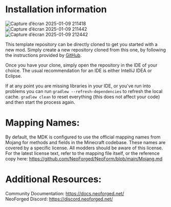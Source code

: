 
Installation information
=======
![Capture d’écran 2025-01-09 211418](https://github.com/user-attachments/assets/91050914-68c2-4e60-ab92-cf8e1d267846)
![Capture d’écran 2025-01-09 211442](https://github.com/user-attachments/assets/42bcd543-c2bf-466f-adff-f5ae4f68f698)
![Capture d’écran 2025-01-09 212442](https://github.com/user-attachments/assets/02b3ed61-281a-4cf6-90b9-19689c72b4e2)

This template repository can be directly cloned to get you started with a new
mod. Simply create a new repository cloned from this one, by following the
instructions provided by [GitHub](https://docs.github.com/en/repositories/creating-and-managing-repositories/creating-a-repository-from-a-template).

Once you have your clone, simply open the repository in the IDE of your choice. The usual recommendation for an IDE is either IntelliJ IDEA or Eclipse.

If at any point you are missing libraries in your IDE, or you've run into problems you can
run `gradlew --refresh-dependencies` to refresh the local cache. `gradlew clean` to reset everything 
{this does not affect your code} and then start the process again.

Mapping Names:
============
By default, the MDK is configured to use the official mapping names from Mojang for methods and fields 
in the Minecraft codebase. These names are covered by a specific license. All modders should be aware of this
license. For the latest license text, refer to the mapping file itself, or the reference copy here:
https://github.com/NeoForged/NeoForm/blob/main/Mojang.md

Additional Resources: 
==========
Community Documentation: https://docs.neoforged.net/  
NeoForged Discord: https://discord.neoforged.net/

